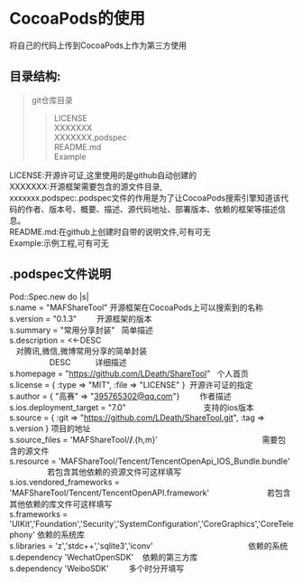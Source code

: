 
CocoaPods的使用  
=====
将自己的代码上传到CocoaPods上作为第三方使用

目录结构:
----
>git仓库目录<br>
>>LICENSE<br>
>>XXXXXXX<br>
>>XXXXXXX.podspec<br>
>>README.md<br>
>>Example<br>

LICENSE:开源许可证,这里使用的是github自动创建的<br>
XXXXXXX:开源框架需要包含的源文件目录,<br>
xxxxxxx.podspec:.podspec文件的作用是为了让CocoaPods搜索引擎知道该代码的作者、版本号、概要、描述、源代码地址、部署版本、依赖的框架等描述信息。<br>
README.md:在github上创建时自带的说明文件,可有可无<br>
Example:示例工程,可有可无<br>

.podspec文件说明
----
Pod::Spec.new do |s|<br>
 s.name = "MAFShareTool"  开源框架在CocoaPods上可以搜索到的名称<br>
 s.version = "0.1.3"         开源框架的版本<br>
 s.summary = "常用分享封装"   简单描述<br>
 s.description = <<-DESC<br>
		    对腾讯,微信,微博常用分享的简单封装<br>
                    DESC            详细描述<br>
 s.homepage = "https://github.com/LDeath/ShareTool"   个人首页<br>
 s.license = { :type => "MIT", :file => "LICENSE" }  开源许可证的指定<br>
 s.author = { "高赛" => "395765302@qq.com"}         作者描述<br>
 s.ios.deployment_target = "7.0"                                   支持的ios版本<br>
 s.source = { :git => "https://github.com/LDeath/ShareTool.git", :tag => s.version } 项目的地址<br>
 s.source_files = 'MAFShareTool/**/**.{h,m}'                                               需要包含的源文件<br>
 s.resource = 'MAFShareTool/Tencent/TencentOpenApi_IOS_Bundle.bundle'                  若包含其他依赖的资源文件可这样填写<br>
 s.ios.vendored_frameworks = 'MAFShareTool/Tencent/TencentOpenAPI.framework'                          若包含其他依赖的库文件可这样填写<br>
 s.frameworks = 'UIKit','Foundation','Security','SystemConfiguration','CoreGraphics','CoreTelephony' 依赖的系统库<br>
 s.libraries = 'z','stdc++','sqlite3','iconv'                                           依赖的系统<br>
 s.dependency 'WechatOpenSDK'    依赖的第三方库<br>
 s.dependency 'WeiboSDK'         多个时分开填写<br>
